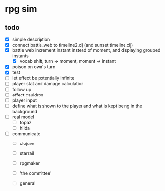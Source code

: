 # rpg sim

## todo

- [x] simple description
- [x] connect battle_web to timeline2.clj (and sunset timeline.clj)
- [x] battle web increment instant instead of moment, and displaying grouped instants
  - [x] vocab shift, turn -> moment, moment -> instant
- [x] poison on own's turn
- [x] test
- [ ] let effect be potentially infinite
- [ ] player stat and damage calculation
- [ ] follow up
- [ ] effect cauldron
- [ ] player input
- [ ] define what is shown to the player and what is kept being in the background
- [ ] real model
  - [ ] topaz
  - [ ] hilda
- [ ] communicate
  - [ ] clojure
  - [ ] starrail
  - [ ] rpgmaker
  - [ ] 'the committee'
  - [ ] general


